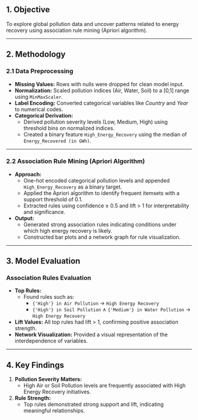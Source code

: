 ## **1. Objective**

To explore global pollution data and uncover patterns related to energy recovery using association rule mining (Apriori algorithm).

---

## **2. Methodology**

### **2.1 Data Preprocessing**

- **Missing Values:** Rows with nulls were dropped for clean model input.
- **Normalization:** Scaled pollution indices (Air, Water, Soil) to a [0,1] range using `MinMaxScaler`.
- **Label Encoding:** Converted categorical variables like *Country* and *Year* to numerical codes.
- **Categorical Derivation:**
    - Derived pollution severity levels (Low, Medium, High) using threshold bins on normalized indices.
    - Created a binary feature `High_Energy_Recovery` using the median of `Energy_Recovered (in GWh)`.

---

### **2.2 Association Rule Mining (Apriori Algorithm)**

- **Approach:**
    - One-hot encoded categorical pollution levels and appended `High_Energy_Recovery` as a binary target.
    - Applied the Apriori algorithm to identify frequent itemsets with a support threshold of 0.1.
    - Extracted rules using confidence ≥ 0.5 and lift > 1 for interpretability and significance.
- **Output:**
    - Generated strong association rules indicating conditions under which high energy recovery is likely.
    - Constructed bar plots and a network graph for rule visualization.

---

## **3. Model Evaluation**

### **Association Rules Evaluation**

- **Top Rules:**
    - Found rules such as:
        - `{'High'} in Air Pollution` → `High Energy Recovery`
        - `{'High'} in Soil Pollution` ∧ `{'Medium'} in Water Pollution` → `High Energy Recovery`
- **Lift Values:** All top rules had lift > 1, confirming positive association strength.
- **Network Visualization:** Provided a visual representation of the interdependence of variables.

---

## **4. Key Findings**

1. **Pollution Severity Matters:**
    - High Air or Soil Pollution levels are frequently associated with High Energy Recovery initiatives.
2. **Rule Strength:**
    - Top rules demonstrated strong support and lift, indicating meaningful relationships.
